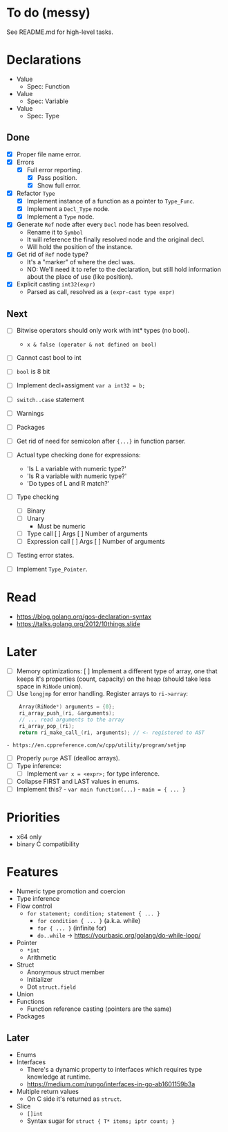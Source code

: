 # To do (messy)

See README.md for high-level tasks.

# Declarations

- Value
    - Spec: Function
- Value
    - Spec: Variable
- Value
    - Spec: Type



## Done

- [x] Proper file name error.
- [x] Errors
    - [x] Full error reporting.
        - [x] Pass position.
        - [x] Show full error.
- [x] Refactor `Type`
    - [x] Implement instance of a function as a pointer to `Type_Func`.
    - [x] Implement a `Decl_Type` node.
    - [x] Implement a `Type` node.
- [x] Generate `Ref` node after every `Decl` node has been resolved.
    - Rename it to `Symbol`
    - It will reference the finally resolved node and the original decl.
    - Will hold the position of the instance.
- [x] Get rid of `Ref` node type?
    - It's a "marker" of where the decl was.
    - NO: We'll need it to refer to the declaration, but still hold information about the place of use (like position).
- [x] Explicit casting `int32(expr)`
    - Parsed as call, resolved as a `(expr-cast type expr)`

## Next

- [ ] Bitwise operators should only work with int* types (no bool).
    - `x & false (operator & not defined on bool)`
- [ ] Cannot cast bool to int
- [ ] `bool` is 8 bit
- [ ] Implement decl+assigment `var a int32 = b;`

- [ ] `switch..case` statement
- [ ] Warnings
- [ ] Packages
- [ ] Get rid of need for semicolon after `{...}` in function parser.
- [ ] Actual type checking done for expressions:
    - 'Is L a variable with numeric type?'
    - 'Is R a variable with numeric type?'
    - 'Do types of L and R match?'
- [ ] Type checking
    - [ ] Binary
    - [ ] Unary
        - Must be numeric
    - [ ] Type call
        [ ] Args
        [ ] Number of arguments
    - [ ] Expression call
        [ ] Args
        [ ] Number of arguments

- [ ] Testing error states.
- [ ] Implement `Type_Pointer`.



# Read

- https://blog.golang.org/gos-declaration-syntax
- https://talks.golang.org/2012/10things.slide

# Later

- [ ] Memory optimizations:
    [ ] Implement a different type of array, one that keeps it's properties (count, capacity) on the heap (should take less space in `RiNode` union).
- [ ] Use `longjmp` for error handling. Register arrays to `ri->array`:
```c
    Array(RiNode*) arguments = {0};
    ri_array_push_(ri, &arguments);
    // ... read arguments to the array
    ri_array_pop_(ri);
    return ri_make_call_(ri, arguments); // <- registered to AST
```
    - https://en.cppreference.com/w/cpp/utility/program/setjmp
- [ ] Properly `purge` AST (dealloc arrays).
- [ ] Type inference:
    - [ ] Implement `var x = <expr>;` for type inference.
- [ ] Collapse FIRST and LAST values in enums.
- [ ] Implement this?
        - `var main function(...)`
        - `main = { ... }`

# Priorities

- x64 only
- binary C compatibility

# Features

- Numeric type promotion and coercion
- Type inference
- Flow control
    - `for statement; condition; statement { ... }`
        - `for condition { ... }` (a.k.a. while)
        - `for { ... }` (infinite for)
        - `do..while` -> https://yourbasic.org/golang/do-while-loop/
- Pointer
    - `*int`
    - Arithmetic
- Struct
    - Anonymous struct member
    - Initializer
    - Dot `struct.field`
- Union
- Functions
    - Function reference casting (pointers are the same)
- Packages

## Later

- Enums
- Interfaces
    - There's a dynamic property to interfaces which requires type knowledge at runtime.
    - https://medium.com/rungo/interfaces-in-go-ab1601159b3a
- Multiple return values
    - On C side it's returned as `struct`.
- Slice
    - `[]int`
    - Syntax sugar for `struct { T* items; iptr count; }`

